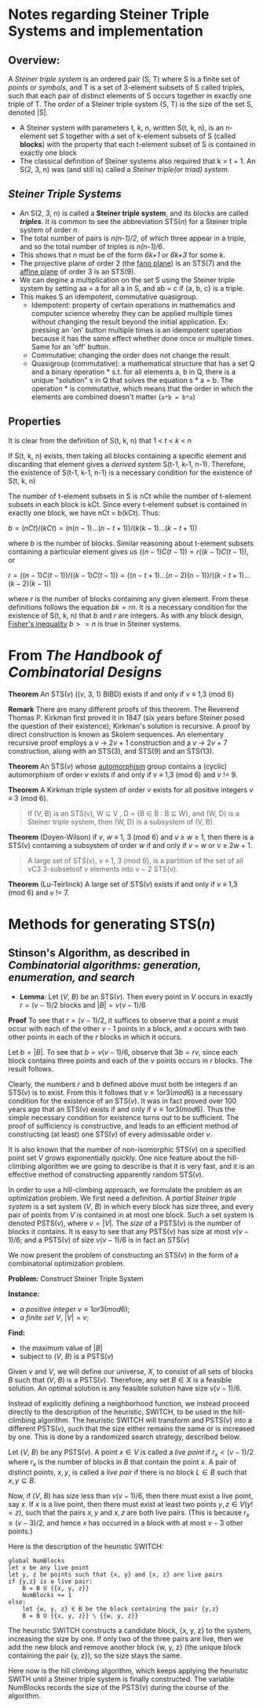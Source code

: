 # Notes regarding Steiner Triple Systems and implementation

## Overview:

A *Steiner triple system* is an ordered pair (S, T) where S is a finite set of *points* or *symbols*, and T is a set of 3-element subsets of S called triples, such that each pair of distinct elements of S occurs together in exactly one triple of T. The *order* of a Steiner triple system (S, T) is the size of the set S, denoted |S|.

- A Steiner system with parameters t, k, n, written S(t, k, n), is an n-element set S together with a set of k-element subsets of S (called **blocks**) with the property that each t-element subset of S is contained in exactly one block
 - The classical definition of Steiner systems also required that k = t + 1. An S(2, 3, n) was (and still is) called a *Steiner triple(or triad) system*.

## *Steiner Triple Systems*

- An S(2, 3, n) is called a **Steiner triple system**, and its blocks are called ***triples***. It is common to see the abbreviation STS(*n*) for a Steiner triple system of order *n*.
- The total number of pairs is *n(n-1)/2*, of which three appear in a triple, and so the total number of triples is *n(n-1)/6*.
 - This shows that *n* must be of the form *6k+1* or *6k+3* for some *k*.
- The projective plane of order 2 (the [fano plane](https://en.wikipedia.org/wiki/Fano_plane)) is an STS(7) and the [affine plane](https://en.wikipedia.org/wiki/Affine_plane_(incidence_geometry)) of order 3 is an STS(9).
- We can degine a multiplication on the set S using the Steiner triple system by setting aa = a for all a in S, and ab = c if {a, b, c} is a triple. 
 - This makes S an idempotent, commutative quasigroup.
    - Idempotent: property of certain operations in mathematics and computer science whereby they can be applied multiple times without changing the result beyond the initial application. Ex: pressing an 'on' button multiple times is an idempotent operation because it has the same effect whether done once or multiple times. Same for an 'off' button.
    - Commutative: changing the order does not change the result.
    - Quasigroup (commutative): a mathematical structure that has a set Q and a binary operation * s.t. for all elements a, b in Q, there is a unique "solution" s in Q that solves the equation s * a = b. The operation * is commutative, which means that the order in which the elements are combined doesn't matter (`a*b = b*a`) 

## Properties

It is clear from the definition of S(t, k, n) that 1 \< *t* \< *k* \< *n*

If S(t, k, n) exists, then taking all blocks containing a specific element and discarding that element gives a *derived system* S(t-1, k-1, n-1). Therefore, the existence of S(t-1, k-1, n-1) is a necessary condition for the existence of S(t, k, n)

The number of t-element subsets in S is nCt while the number of t-element subsets in each block is kCt. Since every t-element subset is contained in exactly one block, we have nCt = b(kCt). Thus:

$b = (nCt)/(kCt) = (n(n-1) ... (n-t+1))/(k(k-1) ... (k-t+1))$

where *b* is the number of blocks. Similar reasoning about t-element subsets containing a particular element gives us $((n-1)C(t-1)) = r((k-1)C(t-1))$, or

$r = ((n-1)C(t-1))/((k-1)C(t-1)) = ((n-t+1) ... (n-2)(n-1))/((k-t+1) ... (k-2)(k-1))$

where *r* is the number of blocks containing any given element. From these definitions follows the equation $bk = rn$. It is a necessary condition for the existence of S(t, k, n) that *b* and *r* are integers. As with any block design, [Fisher's inequality](https://en.wikipedia.org/wiki/Fisher%27s_inequality) $b >= n$ is true in Steiner systems.

# From *The Handbook of Combinatorial Designs*

**Theorem** An STS(*v*) ((*v*, 3, 1) BIBD) exists if and only if *v* ≡ 1,3 (mod 6)

**Remark** There are many different proofs of this theorem. The Reverend Thomas P. Kirkman first proved it in 1847 (six years before Steiner posed the question of their existence); Kirkman's solution is recursive. A proof by direct construction is known as Skolem sequences. An elementary recursive proof employs a *v* → 2*v* + 1 construction and a *v* → 2*v* + 7 construction, along with an STS(3), and STS(9) and an STS(13).

**Theorem** An STS(*v*) whose [automorphism](https://en.wikipedia.org/wiki/Automorphism) group contains a (cyclic) automorphism of order *v* exists if and only if *v* ≡ 1,3 (mod 6) and *v* != 9.

**Theorem** A Kirkman triple system of order *v* exists for all positive integers *v* ≡ 3 (mod 6). 
> If (V, B) is an STS(v), W ⊆ V , D = {B ∈ B : B ⊆ W}, and (W, D) is a Steiner
triple system, then (W, D) is a subsystem of (V, B).

**Theorem** (Doyen-Wilson) if *v*, *w* ≡ 1, 3 (mod 6) and *v* ≥ *w* ≥ 1, then there is a STS(*v*) containing a subsystem of order *w* if and only if *v* = *w* or v ≥ 2*w* + 1.
> A large set of STS(v), v ≡ 1, 3 (mod 6), is a partition of the set of all vC3 3-subsetsof v elements into v − 2 STS(v).

**Theorem** (Lu-Teirlinck) A large set of STS(*v*) exists if and only if *v* ≡ 1,3 (mod 6) and *v* != 7.

# Methods for generating STS(*n*)

## Stinson's Algorithm, as described in *Combinatorial algorithms: generation, enumeration, and search*

- **Lemma**: Let (*V*, *B*) be an STS(*v*). Then every point in *V* occurs in exactly $r = (v-1)/2$ blocks and $|B| = v(v-1)/6$

**Proof** To see that $r = (v-1)/2$, it suffices to observe that a point *x* must occur with each of the other *v* - 1 points in a block, and *x* occurs with two other points in each of the *r* blocks in which it occurs.

Let $b = |B|$. To see that $b = v(v-1)/6$, observe that $3b = rv$, since each block contains three points and each of the *v* points occurs in *r* blocks. The result follows.

Clearly, the numbers *r* and *b* defined above must both be integers if an STS(*v*) is to exist. From this it follows that $v ≡ 1 or 3 (mod 6)$ is a necessary condition for the existence of an STS(*v*). It was in fact proved over 100 years ago that an STS(*v*) exists if and only if $v ≡ 1 or 3 (mod 6)$. Thus the simple necessary condition for existence turns out to be sufficient. The proof of sufficiency is constructive, and leads to an efficient method of constructing (at least) one STS(*v*) of every admissable order *v*.

It is also known that the number of non-isomorphic STS(*v*) on a specified point set *V* grows exponentially quickly. One nice feature about the hill-climbing algorithm we are going to describe is that it is very fast, and it is an effective method of constructing apparently random STS(*v*).

In order to use a hill-climbing approach, we formulate the problem as an optimization problem. We first need a definition. A *partial Steiner triple system* is a set system (*V*, *B*) in which every block has size three, and every pair of points from *V* is contained in at most one block. Such a set system is denoted PSTS(*v*), where $v = |V|$. The *size* of a PSTS(*v*) is the number of blocks it contains. It is easy to see that any PSTS(*v*) has size at most $v(v-1)/6$; and a PSTS(*v*) of size $v(v-1)/6$ is in fact an STS(*v*)

We now present the problem of constructing an STS(*v*) in the form of a combinatorial optimization problem.

**Problem:** Construct Steiner Triple System

**Instance:** 
- *a positive integer* $v ≡ 1 or 3 (mod 6)$;
- *a finite set* *V*, $|V| = v$;

**Find:**
- the maximum value of $|B|$ 
- subject to (*V*, *B*) is a PSTS(*v*)

Given *v* and *V*, we will define our universe, *X*, to consist of all sets of blocks *B* such that (*V*, *B*) is a PSTS(*v*). Therefore, any set $B∈X$ is a feasible solution. An optimal solution is any feasible solution have size $v(v-1)/6$.

Instead of explicitly defining a neighborhood function, we instead proceed directly to the description of the heuristic, SWITCH, to be used in the hill-climbing algorithm. The heuristic SWITCH will transform and PSTS(*v*) into a different PSTS(*v*), such that the size either remains the same or is increased by one. This is done by a randomized search strategy, described below.

Let (*V*, *B*) be any PSTS(*v*). A point $x ∈ V$ is called a *live point* if $r_x < (v-1)/2$ where $r_x$ is the number of blocks in *B* that contain the point *x*. A pair of distinct points, ${x, y}$, is called a *live pair* if there is no block $L ∈ B$ such that ${x, y} ⊆ B$.

Now, if (*V*, *B*) has size less than $v(v-1)/6$, then there must exist a live point, say *x*. If *x* is a live point, then there must exist at least two points $y, z ∈ V (y != z)$, such that the pairs ${x, y}$ and ${x, z}$ are both live pairs. (This is because $r_x ≤ (v-3)/2$, and hence *x* has occurred in a block with at most $v-3$ other points.)

Here is the description of the heuristic SWITCH:

```
global NumBlocks
let x be any live point
let y, z be points such that {x, y} and {x, z} are live pairs
if {y,z} is a live pair:
    B = B U {{x, y, z}}
    NumBlocks += 1
else:
    let {w, y, z} ∈ B be the block containing the pair {y,z}
    B = B U {{x, y, z}} \ {{w, y, z}}
```

The heuristic SWITCH constructs a candidate block, {x, y, z} to the system, increasing the size by one. If only two of the three pairs are live, then we add the new block and remove another block {w, y, z} (the unique block containing the pair {y, z}), so the size stays the same.

Here now is the hill climbing algorithm, which keeps applying the heuristic SWITH until a Steiner triple system is finally constructed. The variable NumBlocks records the size of the PSTS(*v*) during the course of the algorithm. 